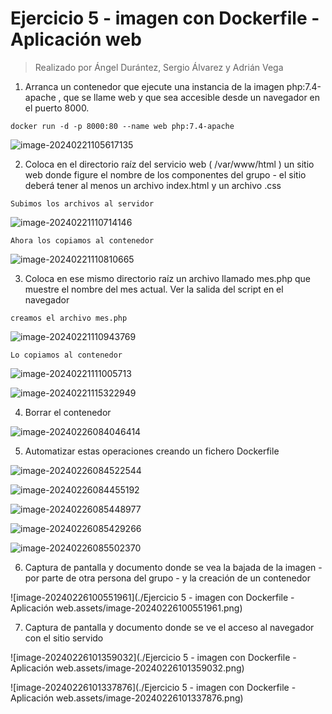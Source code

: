 # Ejercicio 5 - imagen con Dockerfile - Aplicación web

> Realizado por Ángel Durántez, Sergio Álvarez y Adrián Vega

1. Arranca un contenedor que ejecute una instancia de la imagen php:7.4-apache , que se llame web y que sea accesible desde un navegador en el puerto 8000.

`docker run -d -p 8000:80 --name web php:7.4-apache`

![image-20240221105617135](./Ejercicio%205%20-%20imagen%20con%20Dockerfile%20-%20Aplicaci%C3%B3n%20web.assets/image-20240221105617135.png)

2. Coloca en el directorio raíz del servicio web ( /var/www/html ) un sitio web donde figure el nombre de los componentes del grupo - el sitio deberá tener al menos un archivo index.html y un archivo .css

`Subimos los archivos al servidor`

![image-20240221110714146](./Ejercicio%205%20-%20imagen%20con%20Dockerfile%20-%20Aplicaci%C3%B3n%20web.assets/image-20240221110714146.png)

`Ahora los copiamos al contenedor`

![image-20240221110810665](./Ejercicio%205%20-%20imagen%20con%20Dockerfile%20-%20Aplicaci%C3%B3n%20web.assets/image-20240221110810665.png)

3. Coloca en ese mismo directorio raíz un archivo llamado mes.php que muestre el nombre del mes actual. Ver la salida del script en el navegador

`creamos el archivo mes.php`

![image-20240221110943769](./Ejercicio%205%20-%20imagen%20con%20Dockerfile%20-%20Aplicaci%C3%B3n%20web.assets/image-20240221110943769.png)

`Lo copiamos al contenedor`

![image-20240221111005713](./Ejercicio%205%20-%20imagen%20con%20Dockerfile%20-%20Aplicaci%C3%B3n%20web.assets/image-20240221111005713.png)

![image-20240221115322949](./Ejercicio%205%20-%20imagen%20con%20Dockerfile%20-%20Aplicaci%C3%B3n%20web.assets/image-20240221115322949.png)

4. Borrar el contenedor

![image-20240226084046414](./Ejercicio%205%20-%20imagen%20con%20Dockerfile%20-%20Aplicaci%C3%B3n%20web.assets/image-20240226084046414.png)

5. Automatizar estas operaciones creando un fichero Dockerfile

![image-20240226084522544](./Ejercicio%205%20-%20imagen%20con%20Dockerfile%20-%20Aplicaci%C3%B3n%20web.assets/image-20240226084522544.png)

![image-20240226084455192](./Ejercicio%205%20-%20imagen%20con%20Dockerfile%20-%20Aplicaci%C3%B3n%20web.assets/image-20240226084455192.png)

![image-20240226085448977](./Ejercicio%205%20-%20imagen%20con%20Dockerfile%20-%20Aplicaci%C3%B3n%20web.assets/image-20240226085448977.png)

![image-20240226085429266](./Ejercicio%205%20-%20imagen%20con%20Dockerfile%20-%20Aplicaci%C3%B3n%20web.assets/image-20240226085429266.png)

![image-20240226085502370](./Ejercicio%205%20-%20imagen%20con%20Dockerfile%20-%20Aplicaci%C3%B3n%20web.assets/image-20240226085502370.png)

6. Captura de pantalla y documento donde se vea la bajada de la imagen - por parte de otra persona del grupo - y la creación de un contenedor

![image-20240226100551961](./Ejercicio 5 - imagen con Dockerfile - Aplicación web.assets/image-20240226100551961.png)

7. Captura de pantalla y documento donde se ve el acceso al navegador con el sitio servido

![image-20240226101359032](./Ejercicio 5 - imagen con Dockerfile - Aplicación web.assets/image-20240226101359032.png)

![image-20240226101337876](./Ejercicio 5 - imagen con Dockerfile - Aplicación web.assets/image-20240226101337876.png)